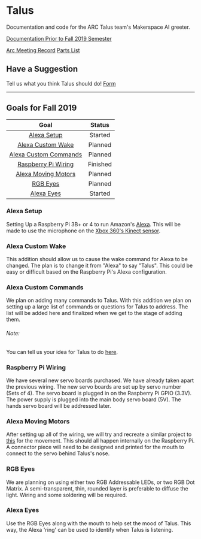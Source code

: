 # Talus
Documentation and code for the ARC Talus team's Makerspace AI greeter.

[Documentation Prior to Fall 2019 Semester](https://github.com/TNTECHARC/Talus/tree/master/Before%20Fall%202019 "Old Documentation")

[Arc Meeting Record](./Arc%20Meeting.txt)
[Parts List](./Parts.txt)
## Have a Suggestion
Tell us what you think Talus should do!
[Form](https://docs.google.com/forms/d/e/1FAIpQLSeFa8XaVLIra4dBYN972fmorVdxVl_9EeBlFkYPPKFkGGHmSQ/viewform?usp=sf_link)

---

## Goals for Fall 2019
| Goal            									| Status   |
| :-------------: 									| :-----:  |
| [Alexa Setup](#alexa-setup)    					| Started  |
| [Alexa Custom Wake](#alexa-custom-wake)			| Planned  |
| [Alexa Custom Commands](#alexa-custom-commands)	| Planned  |
| [Raspberry Pi Wiring](#raspberry-pi-wiring)		| Finished |
| [Alexa Moving Motors](#alexa-moving-motors)		| Planned  |
| [RGB Eyes](#rgb-eyes)								| Planned  |
| [Alexa Eyes](#alexa-eyes) 						| Started  |

### Alexa Setup
Setting Up a Raspberry Pi 3B+ or 4 to run Amazon's [Alexa](https://developer.amazon.com/alexa).
This will be made to use the microphone on the [Xbox 360's Kinect sensor](https://developer.microsoft.com/en-us/windows/kinect).

### Alexa Custom Wake
This addition should allow us to cause the wake command for Alexa to be changed.
The plan is to change it from "Alexa" to say "Talus".
This could be easy or difficult based on the Raspberry Pi's Alexa configuration.

### Alexa Custom Commands
We plan on adding many commands to Talus. With this addition we plan on setting up a large list of commands or questions for Talus to address.
The list will be added here and finalized when we get to the stage of adding them.
###### Note:
You can tell us your idea for Talus to do [here](https://docs.google.com/forms/d/e/1FAIpQLSeFa8XaVLIra4dBYN972fmorVdxVl_9EeBlFkYPPKFkGGHmSQ/viewform?usp=sf_link).

### Raspberry Pi Wiring
We have several new servo boards purchased. We have already taken apart the previous wiring. 
The new servo boards are set up by servo number (Sets of 4). The servo board is plugged in on the Raspberry Pi GPIO (3.3V).
The power supply is plugged into the main body servo board (5V). The hands servo board will be addressed later.

### Alexa Moving Motors
After setting up all of the wiring, we will try and recreate a similar project to [this](https://www.instructables.com/id/Animate-a-Billy-Bass-Mouth-With-Any-Audio-Source/) for the movement.
This should all happen internally on the Raspberry Pi. A connector piece will need to be designed and printed for the mouth to connect to the servo behind Talus's nose.

### RGB Eyes
We are planning on using either two RGB Addressable LEDs, or two RGB Dot Matrix. A semi-transparent, thin, rounded layer is preferable to diffuse the light.
Wiring and some soldering will be required.

### Alexa Eyes
Use the RGB Eyes along with the mouth to help set the mood of Talus. This way, the Alexa 'ring' can be used to identify when Talus is listening.



